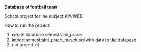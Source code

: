 **Database of football team**

School project for the subject KIV/WEB

How to run the project:
1. create database semestralni_prace
2. import semestralni_prace_masek.sql with data to the database
3. run project :-)
